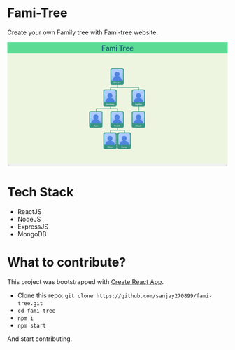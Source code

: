 # Fami-Tree

Create your own Family tree with Fami-tree website.

![Preview of Fami-Tree](img/preview.png)

# Tech Stack

* ReactJS
* NodeJS
* ExpressJS
* MongoDB

# What to contribute?

This project was bootstrapped with [Create React App](https://github.com/facebook/create-react-app).

- Clone this repo: `git clone https://github.com/sanjay270899/fami-tree.git`
- `cd fami-tree`
- `npm i`
- `npm start`

And start contributing.
